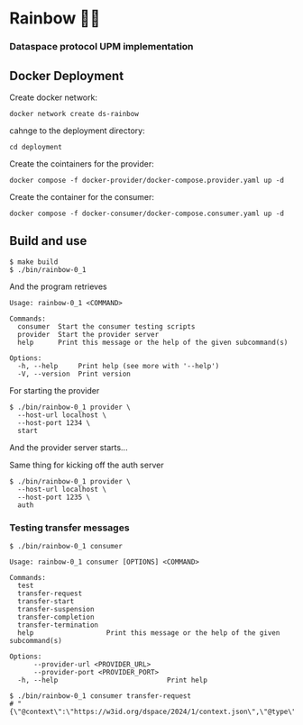 # Rainbow 🌈🌈

### Dataspace protocol UPM implementation

## Docker Deployment

Create  docker network:

```
docker network create ds-rainbow
```

cahnge to the deployment directory:

```
cd deployment
```
Create the cointainers for the provider:

```
docker compose -f docker-provider/docker-compose.provider.yaml up -d 
```

Create the container for the consumer:

```
docker compose -f docker-consumer/docker-compose.consumer.yaml up -d 
```

## Build and use

```shell
$ make build
$ ./bin/rainbow-0_1
```

And the program retrieves

```shell
Usage: rainbow-0_1 <COMMAND>

Commands:
  consumer  Start the consumer testing scripts
  provider  Start the provider server
  help      Print this message or the help of the given subcommand(s)

Options:
  -h, --help     Print help (see more with '--help')
  -V, --version  Print version
```

For starting the provider

````shell
$ ./bin/rainbow-0_1 provider \
  --host-url localhost \
  --host-port 1234 \
  start
````

And the provider server starts...

Same thing for kicking off the auth server

````shell
$ ./bin/rainbow-0_1 provider \
  --host-url localhost \
  --host-port 1235 \
  auth
````

### Testing transfer messages

````shell
$ ./bin/rainbow-0_1 consumer

Usage: rainbow-0_1 consumer [OPTIONS] <COMMAND>

Commands:
  test                  
  transfer-request      
  transfer-start        
  transfer-suspension   
  transfer-completion   
  transfer-termination  
  help                  Print this message or the help of the given subcommand(s)

Options:
      --provider-url <PROVIDER_URL>    
      --provider-port <PROVIDER_PORT>  
  -h, --help                           Print help
````

````shell
$ ./bin/rainbow-0_1 consumer transfer-request
# "{\"@context\":\"https://w3id.org/dspace/2024/1/context.json\",\"@type\":\"dspace:TransferProcess\",\"dspace:providerPid\":\"123\",\"dspace:consumerPid\":\"123\",\"dspace:state\":\"dspace:REQUESTED\"}" 
````

